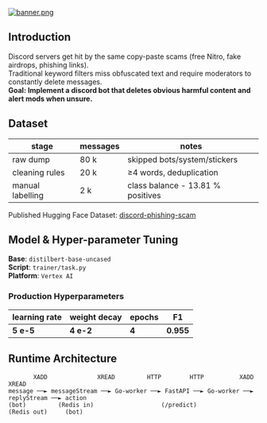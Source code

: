 [![banner.png](/banner.png)](https://discord.com/oauth2/authorize?client_id=1388455924510887966&permissions=8&integration_type=0&scope=applications.commands+bot)

## Introduction

Discord servers get hit by the same copy-paste scams (free Nitro, fake
airdrops, phishing links).<br> Traditional keyword filters miss obfuscated
text and require moderators to constantly delete messages. <br> **Goal: Implement a discord bot that deletes obvious harmful content and alert
mods when unsure.**


## Dataset

| stage | messages | notes |
|-------|----------|-------|
| raw dump | 80 k | skipped bots/system/stickers |
| cleaning rules | 20 k | ≥4 words, deduplication |
| manual labelling | 2 k | class balance - 13.81 % positives |

Published Hugging Face Dataset: [discord-phishing-scam](https://huggingface.co/datasets/wangyuancheng/discord-phishing-scam)


## Model & Hyper-parameter Tuning

**Base**: `distilbert-base-uncased`<br>
**Script**: `trainer/task.py`  <br>
**Platform**: `Vertex AI`<br>

### Production Hyperparameters
| learning rate | weight decay | epochs | F1 |
|----|--------------|-------|----|
| **5 e-5** | **4 e-2** | **4** | **0.955** |

## Runtime Architecture

```text
       XADD              XREAD         HTTP        HTTP          XADD            XREAD
message ──► messageStream ──► Go-worker ──► FastAPI ──► Go-worker ──► replyStream ──► action
(bot)         (Redis in)                   (/predict)                 (Redis out)     (bot)
 
